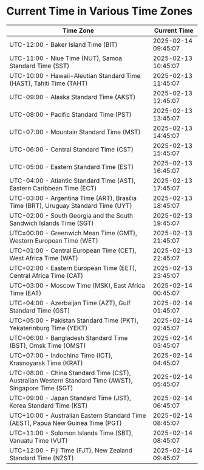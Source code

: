# Current Time in Various Time Zones

| Time Zone | Current Time |
|-----------|--------------|
| UTC-12:00 - Baker Island Time (BIT) | 2025-02-14 09:45:07 |
| UTC-11:00 - Niue Time (NUT), Samoa Standard Time (SST) | 2025-02-13 10:45:07 |
| UTC-10:00 - Hawaii-Aleutian Standard Time (HAST), Tahiti Time (TAHT) | 2025-02-13 11:45:07 |
| UTC-09:00 - Alaska Standard Time (AKST) | 2025-02-13 12:45:07 |
| UTC-08:00 - Pacific Standard Time (PST) | 2025-02-13 13:45:07 |
| UTC-07:00 - Mountain Standard Time (MST) | 2025-02-13 14:45:07 |
| UTC-06:00 - Central Standard Time (CST) | 2025-02-13 15:45:07 |
| UTC-05:00 - Eastern Standard Time (EST) | 2025-02-13 16:45:07 |
| UTC-04:00 - Atlantic Standard Time (AST), Eastern Caribbean Time (ECT) | 2025-02-13 17:45:07 |
| UTC-03:00 - Argentina Time (ART), Brasília Time (BRT), Uruguay Standard Time (UYT) | 2025-02-13 18:45:07 |
| UTC-02:00 - South Georgia and the South Sandwich Islands Time (SGT) | 2025-02-13 19:45:07 |
| UTC±00:00 - Greenwich Mean Time (GMT), Western European Time (WET) | 2025-02-13 21:45:07 |
| UTC+01:00 - Central European Time (CET), West Africa Time (WAT) | 2025-02-13 22:45:07 |
| UTC+02:00 - Eastern European Time (EET), Central Africa Time (CAT) | 2025-02-13 23:45:07 |
| UTC+03:00 - Moscow Time (MSK), East Africa Time (EAT) | 2025-02-14 00:45:07 |
| UTC+04:00 - Azerbaijan Time (AZT), Gulf Standard Time (GST) | 2025-02-14 01:45:07 |
| UTC+05:00 - Pakistan Standard Time (PKT), Yekaterinburg Time (YEKT) | 2025-02-14 02:45:07 |
| UTC+06:00 - Bangladesh Standard Time (BST), Omsk Time (OMST) | 2025-02-14 03:45:07 |
| UTC+07:00 - Indochina Time (ICT), Krasnoyarsk Time (KRAT) | 2025-02-14 04:45:07 |
| UTC+08:00 - China Standard Time (CST), Australian Western Standard Time (AWST), Singapore Time (SGT) | 2025-02-14 05:45:07 |
| UTC+09:00 - Japan Standard Time (JST), Korea Standard Time (KST) | 2025-02-14 06:45:07 |
| UTC+10:00 - Australian Eastern Standard Time (AEST), Papua New Guinea Time (PGT) | 2025-02-14 08:45:07 |
| UTC+11:00 - Solomon Islands Time (SBT), Vanuatu Time (VUT) | 2025-02-14 08:45:07 |
| UTC+12:00 - Fiji Time (FJT), New Zealand Standard Time (NZST) | 2025-02-14 09:45:07 |

